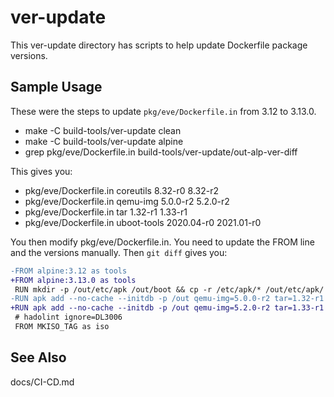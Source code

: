 # ver-update

This ver-update directory has scripts to help update Dockerfile package versions.

## Sample Usage

These were the steps to update `pkg/eve/Dockerfile.in` from 3.12 to 3.13.0.

* make -C build-tools/ver-update clean
* make -C build-tools/ver-update alpine
* grep pkg/eve/Dockerfile.in build-tools/ver-update/out-alp-ver-diff

This gives you:

* pkg/eve/Dockerfile.in coreutils 8.32-r0 8.32-r2
* pkg/eve/Dockerfile.in qemu-img 5.0.0-r2 5.2.0-r2
* pkg/eve/Dockerfile.in tar 1.32-r1 1.33-r1
* pkg/eve/Dockerfile.in uboot-tools 2020.04-r0 2021.01-r0

You then modify pkg/eve/Dockerfile.in. You need to update the FROM line
and the versions manually. Then ```git diff``` gives you:

```diff
-FROM alpine:3.12 as tools
+FROM alpine:3.13.0 as tools
 RUN mkdir -p /out/etc/apk /out/boot && cp -r /etc/apk/* /out/etc/apk/
-RUN apk add --no-cache --initdb -p /out qemu-img=5.0.0-r2 tar=1.32-r1 uboot-tools=2020.04-r0 coreutils=8.32-r0
+RUN apk add --no-cache --initdb -p /out qemu-img=5.2.0-r2 tar=1.33-r1 uboot-tools=2021.01-r0 coreutils=8.32-r2
 # hadolint ignore=DL3006
 FROM MKISO_TAG as iso
```

## See Also

docs/CI-CD.md
